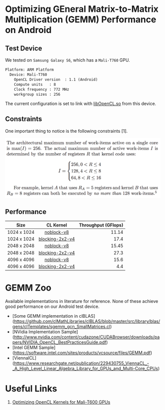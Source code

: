 # Optimizing GEneral Matrix-to-Matrix Multiplication (GEMM) Performance on Android

## Test Device

We tested on `Samsung Galaxy S6`, which has a `Mali-T760` GPU.

```
Platform: ARM Platform
  Device: Mali-T760
    OpenCL Driver version  : 1.1 (Android)
    Compute units   : 8
    Clock frequency : 772 MHz
    workgroup sizes : 256
```

The current configuration is set to link with [libOpenCL.so](opencl/libOpenCL.so) from this device. 

## Constraints

One important thing to notice is the following constraints [1].

![](register-constraints.png)

## Performance

| Size        | CL Kernel           | Throughput (GFlops) |
| ------------- |:-------------:| -----:|
| 1024 x 1024   | [noblock-v8](gemm-noblock-vload8.cl) | 11.14 |
| 1024 x 1024 | [blocking-2x2-v4](gemm-blocking-2x2-vload4.cl)  |  17.4 
| 2048 x 2048     | [noblock-v8](gemm-noblock-vload8.cl)      |  15.45 |
| 2048 x 2048 | [blocking-2x2-v4](gemm-blocking-2x2-vload4.cl)     |  27.3 |
| 4096 x 4096 | [noblock-v8](gemm-noblock-vload8.cl)  |   15.6  |
| 4096 x 4096 | [blocking-2x2-v4](gemm-blocking-2x2-vload4.cl)  |  4.4  |

# GEMM Zoo

Available implementations in literature for reference. None of these achieve good performance on our Android test device.

* [Some GEMM implementation in clBLAS] (https://github.com/clMathLibraries/clBLAS/blob/master/src/library/blas/gens/clTemplates/sgemm_gcn_SmallMatrices.cl)
* [NVidia Implementation Sample] (http://www.nvidia.com/content/cudazone/CUDABrowser/downloads/papers/NVIDIA_OpenCL_BestPracticesGuide.pdf)
* [Intel GEMM Sample] (https://software.intel.com/sites/products/vcsource/files/GEMM.pdf)
* [ViennalCL] (https://www.researchgate.net/publication/229430755_ViennaCL_-_A_High_Level_Linear_Algebra_Library_for_GPUs_and_Multi-Core_CPUs)

# Useful Links

1. [Optimizing OpenCL Kernels for Mali-T600 GPUs](http://malideveloper.arm.com/downloads/GPU_Pro_5/GronqvistLokhmotov_white_paper.pdf)

